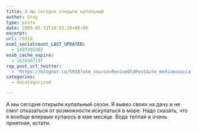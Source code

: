 ```yaml
---
title: А мы сегодня открыли купальный
author: Gray
type: posts
date: 2005-05-31T19:55:10+00:00
excerpt:
url: /5918
esml_socialcount_LAST_UPDATED:
  - 1497285362
essb_cache_expire:
  - 1616567197
rop_post_url_twitter:
  - 'https://blognot.co/5918?utm_source=ReviveOldPost&utm_medium=social&utm_campaign=ReviveOldPost'
categories:
  - Uncategorized

---
```








А мы сегодня открыли купальный сезон. Я вывез своих на дачу и не смог отказаться от возможности искупаться в море. Надо сказать, что я вообще впервые купаюсь в мае месяце. Вода теплая и очень приятная, кстати.